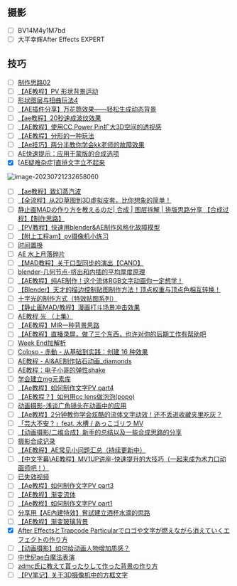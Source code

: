 ## 摄影
- [ ] BV14M4y1M7bd
- [ ] 大平幸辉After Effects EXPERT

## 技巧

- [ ] [制作思路02](https://www.bilibili.com/video/BV12j411S7Xv/)
- [ ] [【AE教程】PV 形状背景运动](https://www.bilibili.com/video/BV1Hh4y117Qp/)
- [ ] [形状图层与扭曲玩法4](https://www.bilibili.com/video/BV1cV4y187oG/)
- [ ] [【AE插件分享】万花筒效果——轻松生成动态背景](https://www.bilibili.com/video/BV18V4y187o5/)
- [ ] [【ae教程】20秒速成波纹效果](https://www.bilibili.com/video/BV1TX4y1v7KW/)
- [ ] [【AE教程】使用CC Power Pin扩大3D空间的透视感](https://www.bilibili.com/video/BV17z4y1p7AY/)
- [ ] [【AE教程】分形的一种玩法](https://www.bilibili.com/video/BV15y4y1q73B/)
- [ ] [【Ae技巧】两分半教你学会kk老师的故障效果](https://www.bilibili.com/video/BV1Ch411A7xp/)
- [ ] [AE快速提示：应用于蒙版的合成选项](https://www.bilibili.com/video/BV1C14y1d7mS/)
- [x] [[AE疑难杂症\]直排文字立不起来](https://www.bilibili.com/video/BV1yN411S7om/)

![image-20230721232658060](img/#狠狠的摸.assets/image-20230721232658060.png)

- [ ] [【ae教程】致幻蒸汽波](https://www.bilibili.com/video/BV1Af4y1x7mE/)
- [ ] [【全流程】从2D草图到3D虚拟皮套，比你想象的简单！](https://www.bilibili.com/video/BV1E44y1H7iv/)
- [ ] [静止画MADの作り方を教えるのだ| 合成 | 图层拆解 | 排版思路分享 【合成过程】【制作思路】](https://www.bilibili.com/video/BV1Ps4y1F7Zr/)
- [ ] [【PV教程】快速用blender&AE制作风格化故障模型](https://www.bilibili.com/video/BV1vW4y1D7hR/)
- [ ] [【附上工程am】pv摄像机小练习](https://www.bilibili.com/video/BV15h4y1V7Gn/)
- [ ] [时间置换](https://www.bilibili.com/video/BV16c411u7rW/)
- [ ] [AE 水上月落碎片](https://www.bilibili.com/video/BV1F14y1S7D3/)
- [ ] [【MAD教程】关于口型同步的演出【CANO】](https://www.bilibili.com/video/BV1Go4y1J7nb/)
- [ ] [blender-几何节点-挤出和内插的平均厚度原理](https://www.bilibili.com/video/BV1L14y1Q7jQ/)
- [ ] [【AE教程】纯AE制作！这个流体RGB文字动画你一定想学！](https://www.bilibili.com/video/BV1QX4y117f8/)
- [ ] [【Blender】天才的描边控制贴图制作方法！顶点权重与顶点色相互转换！](https://www.bilibili.com/video/BV1no4y1T7jG/)
- [ ] [十字光的制作方式（特效贴图系列）](https://www.bilibili.com/video/BV1zh4y197Hb/)
- [ ] [【静止画MAD/教程】漫画打斗场景冲击效果](https://www.bilibili.com/video/BV11z4y1q7q7/)
- [ ] [AE教程 光 （上集）](https://www.bilibili.com/video/BV1so4y1K7Tc/)
- [ ] [【AE教程】MIR一种背景思路](https://www.bilibili.com/video/BV1ns4y1g7NT/)
- [ ] [【AE教程】直播录屏，做了三个东西，也许对你的后期工作有帮助吧](https://www.bilibili.com/video/BV1Ao4y1u7QK/)
- [ ] [Week End加解析](https://www.bilibili.com/video/BV1vX4y187z1/)
- [ ] [Coloso - 赤動 - 从基础到实践：创建 16 种效果](https://www.bilibili.com/video/BV1Ym4y1479S/)
- [ ] [AE教程 - AI&AE制作钻石动画_diamonds](https://www.bilibili.com/video/BV1ek4y1x7jf/)
- [ ] [AE教程：电子小哥的弹性shake](https://www.bilibili.com/video/BV1Rh411V7am/)
- [ ] [学会建立mg元素库](https://www.bilibili.com/video/BV1qP411X7xj/)
- [ ] [【Ae教程】如何制作文字PV part4](https://www.bilibili.com/video/BV1cV4y1C7T9/)
- [ ] [【AE教程？】如何用cc lens做泡泡(popo)](https://www.bilibili.com/video/BV1kM4y147uN/)
- [ ] [动画摄影-浅谈广角镜头在动画中的应用](https://www.bilibili.com/video/BV1bo4y1A7wP/)
- [ ] [【Ae教程】2分钟教你学会炫酷的流体文字动效！还不丢进收藏夹里吃灰？](https://www.bilibili.com/video/BV1Uz4y1t7y3/)
- [ ] [「芸大不安？」feat. 水槽 / あっこゴリラ MV](https://www.bilibili.com/video/BV1U14y1Z7xj/)
- [ ] [【动画摄影/二维合成】新手的总结以及一些合成思路的分享](https://www.bilibili.com/video/BV1cs4y1X71Y/)
- [ ] [摄影合成记录](https://www.bilibili.com/video/BV12m4y1h7AJ/)
- [ ] [【AE教程】AE常见小问题汇总（持续更新中）](https://www.bilibili.com/video/BV1vm4y1C7QN/)
- [ ] [【中文字幕\AE教程】MV1UP讲座-快速提升的大技巧（一起来成为术力口动画师吧！）](https://www.bilibili.com/video/BV12h411w76K/)
- [ ] [已失效视频](https:javascript:;)
- [ ] [【Ae教程】如何制作文字PV part3](https://www.bilibili.com/video/BV1ts4y137HT/)
- [ ] [【AE教程】渐变流体](https://www.bilibili.com/video/BV1Lg4y157N5/)
- [ ] [【Ae教程】如何制作文字PV part1](https://www.bilibili.com/video/BV1kX4y1m7Vx/)
- [ ] [分享用【AE內建特效】嘗試建立酒杯水滴的思路](https://www.bilibili.com/video/BV1V14y1Z7Qj/)
- [ ] [【AE教程】渐变玻璃背景](https://www.bilibili.com/video/BV1u24y1F7wM/)
- [x] [After EffectsとTrapcode Particularでロゴや文字が燃えながら消えていくエフェクトの作り方](https://www.bilibili.com/video/BV12V4y1R7NH/)
- [ ] [【动画摄影】如何给动画人物增加质感？](https://www.bilibili.com/video/BV14M4y1M7bd/)
- [ ] [中世纪ae白魔法表演](https://www.bilibili.com/video/BV11s4y1d7bp/)
- [ ] [zdmc氏に教えて貰ったりして作った背景の作り方](https://www.bilibili.com/video/BV1r24y1c7Vm/)
- [ ] [【PV笔记】关于3D摄像机中的方框文字](https://www.bilibili.com/video/BV1Jo4y1q7qh/)